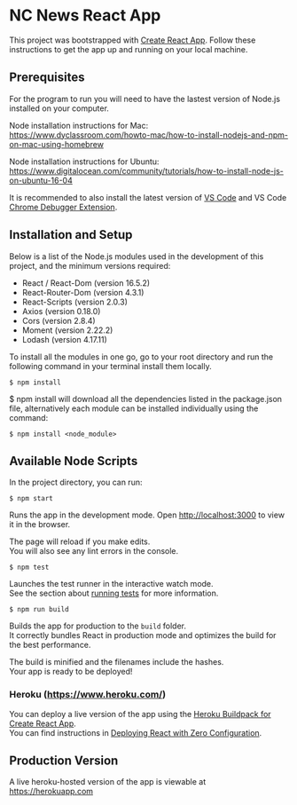 # NC News React App

This project was bootstrapped with [Create React App](https://github.com/facebook/create-react-app). Follow these instructions to get the app up and running on your local machine.

## Prerequisites
For the program to run you will need to have the lastest version of Node.js installed on your computer.

Node installation instructions for Mac: https://www.dyclassroom.com/howto-mac/how-to-install-nodejs-and-npm-on-mac-using-homebrew

Node installation instructions for Ubuntu: 
https://www.digitalocean.com/community/tutorials/how-to-install-node-js-on-ubuntu-16-04

It is recommended to also install the latest version of [VS Code](https://code.visualstudio.com) and VS Code [Chrome Debugger Extension](https://marketplace.visualstudio.com/items?itemName=msjsdiag.debugger-for-chrome).

## Installation and Setup
Below is a list of the Node.js modules used in the development of this project, and the minimum versions required:

* React / React-Dom (version 16.5.2)
* React-Router-Dom (version 4.3.1)
* React-Scripts (version 2.0.3)
* Axios (version 0.18.0)
* Cors (version 2.8.4)
* Moment (version 2.22.2)
* Lodash (version 4.17.11)

To install all the modules in one go, go to your root directory and run the following command in your terminal install them locally.

```http
$ npm install
```
$ npm install will download all the dependencies listed in the package.json file, alternatively each module can be installed individually using the command:
```http
$ npm install <node_module> 
```

## Available Node Scripts

In the project directory, you can run:
```https
$ npm start
```

Runs the app in the development mode. Open [http://localhost:3000](http://localhost:3000) to view it in the browser.

The page will reload if you make edits.<br>
You will also see any lint errors in the console.

```https
$ npm test
```

Launches the test runner in the interactive watch mode.<br>
See the section about [running tests](#running-tests) for more information.

```https
$ npm run build
```

Builds the app for production to the `build` folder.<br>
It correctly bundles React in production mode and optimizes the build for the best performance.

The build is minified and the filenames include the hashes.<br>
Your app is ready to be deployed!

### Heroku (https://www.heroku.com/)

You can deploy a live version of the app using the [Heroku Buildpack for Create React App](https://github.com/mars/create-react-app-buildpack).<br>
You can find instructions in [Deploying React with Zero Configuration](https://blog.heroku.com/deploying-react-with-zero-configuration).

## Production Version

A live heroku-hosted version of the app is viewable at https://herokuapp.com
